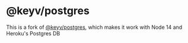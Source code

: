 # @keyv/postgres

This is a fork of [@keyv/postgres](https://github.com/lukechilds/keyv-postgres), which makes it work with Node 14 and Heroku's Postgres DB